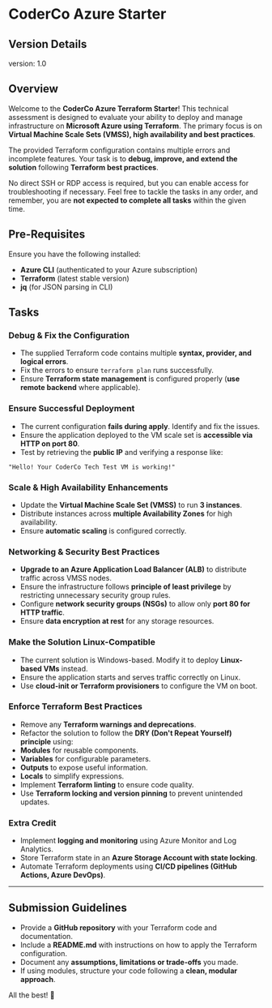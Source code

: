 # CoderCo Azure Starter

## Version Details

version: 1.0

## Overview

Welcome to the **CoderCo Azure Terraform Starter**! This technical assessment is designed to evaluate your ability to deploy and manage infrastructure on **Microsoft Azure using Terraform**. The primary focus is on **Virtual Machine Scale Sets (VMSS), high availability and best practices**.

The provided Terraform configuration contains multiple errors and incomplete features. Your task is to **debug, improve, and extend the solution** following **Terraform best practices**.

No direct SSH or RDP access is required, but you can enable access for troubleshooting if necessary. Feel free to tackle the tasks in any order, and remember, you are **not expected to complete all tasks** within the given time.

## Pre-Requisites

Ensure you have the following installed:

- **Azure CLI** (authenticated to your Azure subscription)
- **Terraform** (latest stable version)
- **jq** (for JSON parsing in CLI)

## Tasks

### Debug & Fix the Configuration

- The supplied Terraform code contains multiple **syntax, provider, and logical errors**.
- Fix the errors to ensure `terraform plan` runs successfully.
- Ensure **Terraform state management** is configured properly (**use remote backend** where applicable).

### Ensure Successful Deployment

- The current configuration **fails during apply**. Identify and fix the issues.
- Ensure the application deployed to the VM scale set is **accessible via HTTP on port 80**.
- Test by retrieving the **public IP** and verifying a response like:

```
"Hello! Your CoderCo Tech Test VM is working!"
```

### Scale & High Availability Enhancements

- Update the **Virtual Machine Scale Set (VMSS)** to run **3 instances**.
- Distribute instances across **multiple Availability Zones** for high availability.
- Ensure **automatic scaling** is configured correctly.

### Networking & Security Best Practices

- **Upgrade to an Azure Application Load Balancer (ALB)** to distribute traffic across VMSS nodes.
- Ensure the infrastructure follows **principle of least privilege** by restricting unnecessary security group rules.
- Configure **network security groups (NSGs)** to allow only **port 80 for HTTP traffic**.
- Ensure **data encryption at rest** for any storage resources.

### Make the Solution Linux-Compatible

- The current solution is Windows-based. Modify it to deploy **Linux-based VMs** instead.
- Ensure the application starts and serves traffic correctly on Linux.
- Use **cloud-init or Terraform provisioners** to configure the VM on boot.

### Enforce Terraform Best Practices

- Remove any **Terraform warnings and deprecations**.
- Refactor the solution to follow the **DRY (Don't Repeat Yourself) principle** using:
- **Modules** for reusable components.
- **Variables** for configurable parameters.
- **Outputs** to expose useful information.
- **Locals** to simplify expressions.
- Implement **Terraform linting** to ensure code quality.
- Use **Terraform locking and version pinning** to prevent unintended updates.

### Extra Credit

- Implement **logging and monitoring** using Azure Monitor and Log Analytics.
- Store Terraform state in an **Azure Storage Account with state locking**.
- Automate Terraform deployments using **CI/CD pipelines (GitHub Actions, Azure DevOps)**.

---

## Submission Guidelines

- Provide a **GitHub repository** with your Terraform code and documentation.
- Include a **README.md** with instructions on how to apply the Terraform configuration.
- Document any **assumptions, limitations or trade-offs** you made.
- If using modules, structure your code following a **clean, modular approach**.

All the best! 🚀
